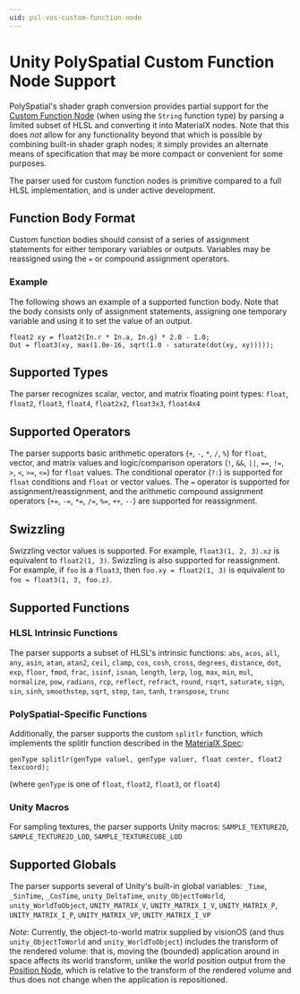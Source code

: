 ```yaml
---
uid: psl-vos-custom-function-node
---
```

# Unity PolySpatial Custom Function Node Support
PolySpatial's shader graph conversion provides partial support for the [Custom Function Node](https://docs.unity3d.com/Packages/com.unity.shadergraph@latest?subfolder=/manual/Custom-Function-Node.html) (when using the `String` function type) by parsing a limited subset of HLSL and converting it into MaterialX nodes.  Note that this does *not* allow for any functionality beyond that which is possible by combining built-in shader graph nodes; it simply provides an alternate means of specification that may be more compact or convenient for some purposes.

The parser used for custom function nodes is primitive compared to a full HLSL implementation, and is under active development.

## Function Body Format
Custom function bodies should consist of a series of assignment statements for either temporary variables or outputs.  Variables may be reassigned using the `=` or compound assignment operators.

### Example
The following shows an example of a supported function body.  Note that the body consists only of assignment statements, assigning one temporary variable and using it to set the value of an output.
```hlsl
float2 xy = float2(In.r * In.a, In.g) * 2.0 - 1.0;
Out = float3(xy, max(1.0e-16, sqrt(1.0 - saturate(dot(xy, xy)))));
```

## Supported Types
The parser recognizes scalar, vector, and matrix floating point types: `float`, `float2`, `float3`, `float4`, `float2x2`, `float3x3`, `float4x4`

## Supported Operators
The parser supports basic arithmetic operators (`+`, `-`, `*`, `/`, `%`) for `float`, vector, and matrix values and logic/comparison operators (`!`, `&&`, `||`, `==`, `!=`, `>`, `<`, `>=`, `<=`) for `float` values.  The conditional operator (`?:`) is supported for `float` conditions and `float` or vector values.  The `=` operator is supported for assignment/reassignment, and the arithmetic compound assignment operators (`+=`, `-=`, `*=`, `/=`, `%=`, `++`, `--`) are supported for reassignment.

## Swizzling
Swizzling vector values is supported.  For example, `float3(1, 2, 3).xz` is equivalent to `float2(1, 3)`.  Swizzling is also supported for reassignment.  For example, if `foo` is a `float3`, then `foo.xy = float2(1, 3)` is equivalent to `foo = float3(1, 3, foo.z)`.

## Supported Functions

### HLSL Intrinsic Functions
The parser supports a subset of HLSL's intrinsic functions: `abs`, `acos`, `all`, `any`, `asin`, `atan`, `atan2`, `ceil`, `clamp`, `cos`, `cosh`, `cross`, `degrees`, `distance`, `dot`, `exp`, `floor`, `fmod`, `frac`, `isinf`, `isnan`, `length`, `lerp`, `log`, `max`, `min`, `mul`, `normalize`, `pow`, `radians`, `rcp`, `reflect`, `refract`, `round`, `rsqrt`, `saturate`, `sign`, `sin`, `sinh`, `smoothstep`, `sqrt`, `step`, `tan`, `tanh`, `transpose`, `trunc`

### PolySpatial-Specific Functions
Additionally, the parser supports the custom `splitlr` function, which implements the splitlr function described in the [MaterialX Spec](https://materialx.org/assets/MaterialX.v1.38.Spec.pdf):
```hlsl
genType splitlr(genType valuel, genType valuer, float center, float2 texcoord);
```
(where `genType` is one of `float`, `float2`, `float3`, or `float4`)

### Unity Macros
For sampling textures, the parser supports Unity macros: `SAMPLE_TEXTURE2D`, `SAMPLE_TEXTURE2D_LOD`, `SAMPLE_TEXTURECUBE_LOD`

## Supported Globals
The parser supports several of Unity's built-in global variables: `_Time`, `_SinTime`, `_CosTime`, `unity_DeltaTime`, `unity_ObjectToWorld`, `unity_WorldToObject`, `UNITY_MATRIX_V`, `UNITY_MATRIX_I_V`, `UNITY_MATRIX_P`, `UNITY_MATRIX_I_P`, `UNITY_MATRIX_VP`, `UNITY_MATRIX_I_VP`

*Note*: Currently, the object-to-world matrix supplied by visionOS (and thus `unity_ObjectToWorld` and `unity_WorldToObject`) includes the transform of the rendered volume: that is, moving the (bounded) application around in space affects its world transform, unlike the world position output from the [Position Node](https://docs.unity3d.com/Packages/com.unity.shadergraph@17.0/manual/Position-Node.html), which is relative to the transform of the rendered volume and thus does not change when the application is repositioned.